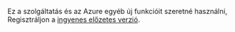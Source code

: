 Ez a szolgáltatás és az Azure egyéb új funkcióit szeretné használni, Regisztráljon a [ingyenes előzetes verzió](https://account.windowsazure.com/PreviewFeatures).

